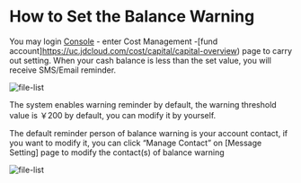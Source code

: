 # How to Set the Balance Warning
You may login [Console](https://console.jdcloud.com/) - enter Cost Management -[fund account]https://uc.jdcloud.com/cost/capital/capital-overview) page to carry out setting.
When your cash balance is less than the set value, you will receive SMS/Email reminder.

![file-list](https://github.com/jdcloudcom/en/blob/en-signin-signup/image/Finance/RechargeAndWithdrawl/alert-1.png)

The system enables warning reminder by default, the warning threshold value is ￥200 by default, you can modify it by yourself.

The default reminder person of balance warning is your account contact, if you want to modify it, you can click “Manage Contact” on [Message Setting] page to modify the contact(s) of balance warning

![file-list](https://github.com/jdcloudcom/en/blob/en-signin-signup/image/Finance/RechargeAndWithdrawl/alert-2.png)
